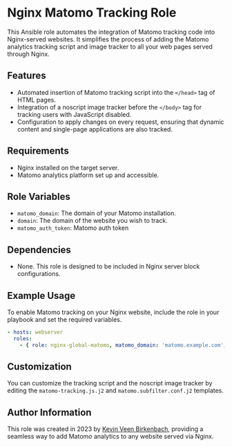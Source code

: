 # Nginx Matomo Tracking Role

This Ansible role automates the integration of Matomo tracking code into Nginx-served websites. It simplifies the process of adding the Matomo analytics tracking script and image tracker to all your web pages served through Nginx.

## Features
- Automated insertion of Matomo tracking script into the `</head>` tag of HTML pages.
- Integration of a noscript image tracker before the `</body>` tag for tracking users with JavaScript disabled.
- Configuration to apply changes on every request, ensuring that dynamic content and single-page applications are also tracked.

## Requirements
- Nginx installed on the target server.
- Matomo analytics platform set up and accessible.

## Role Variables
- `matomo_domain`: The domain of your Matomo installation.
- `domain`: The domain of the website you wish to track.
- `matomo_auth_token`: Matomo auth token

## Dependencies
- None. This role is designed to be included in Nginx server block configurations.

## Example Usage
To enable Matomo tracking on your Nginx website, include the role in your playbook and set the required variables.

```yaml
- hosts: webserver
  roles:
    - { role: nginx-global-matomo, matomo_domain: 'matomo.example.com', base_domain: 'example.com', matomo_site_id: '1' }
```

## Customization
You can customize the tracking script and the noscript image tracker by editing the `matomo-tracking.js.j2` and `matomo.subfilter.conf.j2` templates.

## Author Information
This role was created in 2023 by [Kevin Veen Birkenbach](https://www.veen.world/), providing a seamless way to add Matomo analytics to any website served via Nginx.